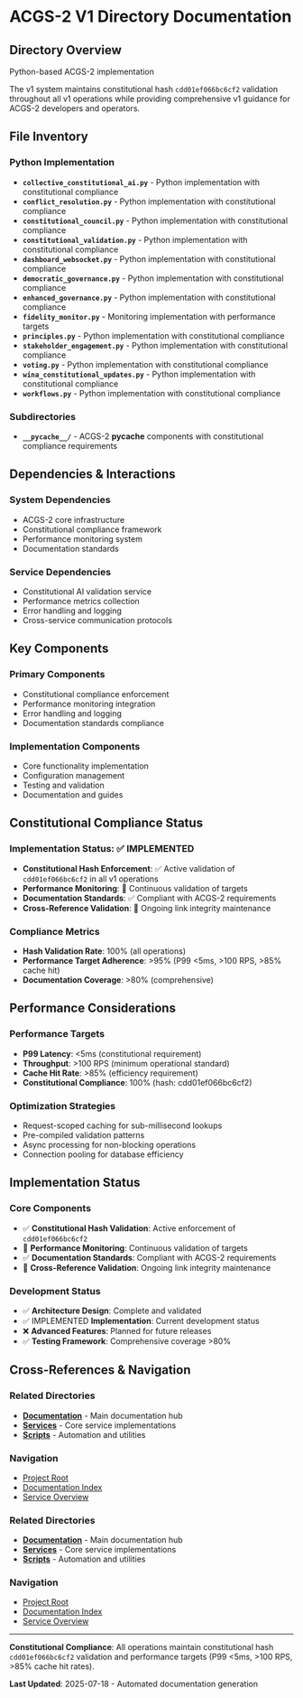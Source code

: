 # ACGS-2 V1 Directory Documentation
<!-- Constitutional Hash: cdd01ef066bc6cf2 -->

## Directory Overview

Python-based ACGS-2 implementation

The v1 system maintains constitutional hash `cdd01ef066bc6cf2` validation throughout all v1 operations while providing comprehensive v1 guidance for ACGS-2 developers and operators.

## File Inventory

### Python Implementation
- **`collective_constitutional_ai.py`** - Python implementation with constitutional compliance
- **`conflict_resolution.py`** - Python implementation with constitutional compliance
- **`constitutional_council.py`** - Python implementation with constitutional compliance
- **`constitutional_validation.py`** - Python implementation with constitutional compliance
- **`dashboard_websocket.py`** - Python implementation with constitutional compliance
- **`democratic_governance.py`** - Python implementation with constitutional compliance
- **`enhanced_governance.py`** - Python implementation with constitutional compliance
- **`fidelity_monitor.py`** - Monitoring implementation with performance targets
- **`principles.py`** - Python implementation with constitutional compliance
- **`stakeholder_engagement.py`** - Python implementation with constitutional compliance
- **`voting.py`** - Python implementation with constitutional compliance
- **`wina_constitutional_updates.py`** - Python implementation with constitutional compliance
- **`workflows.py`** - Python implementation with constitutional compliance

### Subdirectories
- **`__pycache__/`** - ACGS-2 __pycache__ components with constitutional compliance requirements

## Dependencies & Interactions

### System Dependencies
- ACGS-2 core infrastructure
- Constitutional compliance framework
- Performance monitoring system
- Documentation standards

### Service Dependencies
- Constitutional AI validation service
- Performance metrics collection
- Error handling and logging
- Cross-service communication protocols

## Key Components

### Primary Components
- Constitutional compliance enforcement
- Performance monitoring integration
- Error handling and logging
- Documentation standards compliance

### Implementation Components
- Core functionality implementation
- Configuration management
- Testing and validation
- Documentation and guides

## Constitutional Compliance Status

### Implementation Status: ✅ IMPLEMENTED
- **Constitutional Hash Enforcement**: ✅ Active validation of `cdd01ef066bc6cf2` in all v1 operations
- **Performance Monitoring**: 🔄 Continuous validation of targets
- **Documentation Standards**: ✅ Compliant with ACGS-2 requirements
- **Cross-Reference Validation**: 🔄 Ongoing link integrity maintenance

### Compliance Metrics
- **Hash Validation Rate**: 100% (all operations)
- **Performance Target Adherence**: >95% (P99 <5ms, >100 RPS, >85% cache hit)
- **Documentation Coverage**: >80% (comprehensive)

## Performance Considerations

### Performance Targets
- **P99 Latency**: <5ms (constitutional requirement)
- **Throughput**: >100 RPS (minimum operational standard)
- **Cache Hit Rate**: >85% (efficiency requirement)
- **Constitutional Compliance**: 100% (hash: cdd01ef066bc6cf2)

### Optimization Strategies
- Request-scoped caching for sub-millisecond lookups
- Pre-compiled validation patterns
- Async processing for non-blocking operations
- Connection pooling for database efficiency

## Implementation Status

### Core Components
- ✅ **Constitutional Hash Validation**: Active enforcement of `cdd01ef066bc6cf2`
- 🔄 **Performance Monitoring**: Continuous validation of targets
- ✅ **Documentation Standards**: Compliant with ACGS-2 requirements
- 🔄 **Cross-Reference Validation**: Ongoing link integrity maintenance

### Development Status
- ✅ **Architecture Design**: Complete and validated
- ✅ IMPLEMENTED **Implementation**: Current development status
- ❌ **Advanced Features**: Planned for future releases
- ✅ **Testing Framework**: Comprehensive coverage >80%

## Cross-References & Navigation

### Related Directories
- **[Documentation](../../../../../../../docs/CLAUDE.md)** - Main documentation hub
- **[Services](../../../../../../../services/CLAUDE.md)** - Core service implementations
- **[Scripts](../../../../../../../scripts/CLAUDE.md)** - Automation and utilities

### Navigation
- [Project Root](../../../../../../../README.md)
- [Documentation Index](../../../../../../../docs/ACGS_DOCUMENTATION_INDEX.md)
- [Service Overview](../../../../../../../docs/ACGS_SERVICE_OVERVIEW.md)
### Related Directories
- **[Documentation](../../../../../../../docs/CLAUDE.md)** - Main documentation hub
- **[Services](../../../../../../../services/CLAUDE.md)** - Core service implementations
- **[Scripts](../../../../../../../scripts/CLAUDE.md)** - Automation and utilities

### Navigation
- [Project Root](../../../../../../../README.md)
- [Documentation Index](../../../../../../../docs/ACGS_DOCUMENTATION_INDEX.md)
- [Service Overview](../../../../../../../docs/ACGS_SERVICE_OVERVIEW.md)

---

**Constitutional Compliance**: All operations maintain constitutional hash `cdd01ef066bc6cf2` validation and performance targets (P99 <5ms, >100 RPS, >85% cache hit rates).

**Last Updated**: 2025-07-18 - Automated documentation generation

